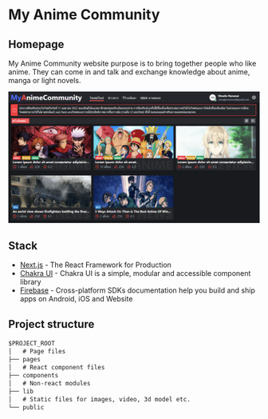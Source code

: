 # My Anime Community

## Homepage

My Anime Community website purpose is to bring together people who like anime. They can come in and talk and exchange knowledge about anime, manga or light novels.

<img src="./public/image/Screenshot 2022-06-07 192446.png">
<div align="center">
</div>

## Stack

- [Next.js](https://nextjs.org/) - The React Framework for Production
- [Chakra UI](https://chakra-ui.com/) - Chakra UI is a simple, modular and accessible component library
- [Firebase](https://firebase.google.com/) - Cross-platform SDKs documentation help you build and ship apps on Android, iOS and Website

## Project structure

```
$PROJECT_ROOT
│   # Page files
├── pages
│   # React component files
├── components
│   # Non-react modules
├── lib
│   # Static files for images, video, 3d model etc.
└── public
```
